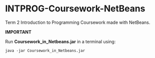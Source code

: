 # INTPROG-Coursework-NetBeans
Term 2 Introduction to Programming Coursework made with NetBeans.

**IMPORTANT**

Run **Coursework_in_Netbeans.jar** in a terminal using:

`java -jar Coursework_in_Netbeans.jar`
